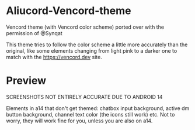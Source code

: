 # Aliucord-Vencord-theme


Vencord theme (with Vencord color scheme) ported over with the permission of @Synqat 

This theme tries to follow the color scheme a little more accurately than the original, like some elements changing from light pink to a darker one to match with the https://vencord.dev site.

# Preview
SCREENSHOTS NOT ENTIRELY ACCURATE DUE TO ANDROID 14

Elements in a14 that don't get themed: chatbox input background, active dm button background, channel text color (the icons still work) etc. Not to worry, they will work fine for you, unless you are also on a14.

